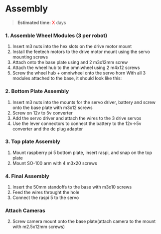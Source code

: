 # Assembly
> **Estimated time:** <span style="color:red">X</span> days
### 1. Assemble Wheel Modules (3 per robot)
1. Insert m3 nuts into the hex slots on the drive motor mount
2. Install the feetech motors to the drive motor mount using the servo mounting screws
3. Attach onto the base plate using and 2 m3x12mm screw
4. Attach the wheel hub to the omniwheel using 2 m4x12 screws
5. Screw the wheel hub + omniwheel onto the servo horn
With all 3 modules attached to the base, it should look like this:

### 2. Bottom Plate Assembly
1. Insert m3 nuts into the mounts for the servo driver, battery and screw onto the base plate with m3x12 screws
3. Screw on 12v to 5v converter
4. Add the servo driver and attach the wires to the 3 drive servos 
5. Use the lever connectors to connect the battery to the 12v->5v converter and the dc plug adapter
### 3. Top plate Assembly
1. Mount raspberry pi 5 bottom plate, insert raspi, and snap on the top plate
2. Mount SO-100 arm with 4 m3x20 screws

### 4. Final Assembly
1. Insert the 50mm standoffs to the base with m3x10 screws
2. Feed the wires throught the hole
1. Connect the raspi 5 to the servo 

### Attach Cameras
2. Screw camera mount onto the base plate(attach camera to the mount with m2.5x12mm screws)
